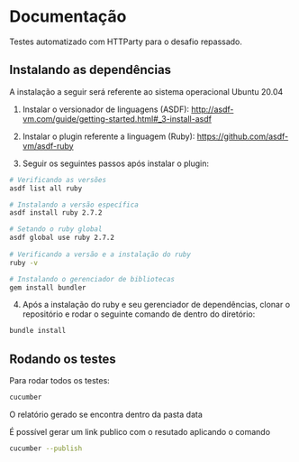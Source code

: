 # Documentação
Testes automatizado com HTTParty para o desafio repassado.

## Instalando as dependências

A instalação a seguir será referente ao sistema operacional Ubuntu 20.04

1. Instalar o versionador de linguagens (ASDF): http://asdf-vm.com/guide/getting-started.html#_3-install-asdf

2. Instalar o plugin referente a linguagem (Ruby): https://github.com/asdf-vm/asdf-ruby

3. Seguir os seguintes passos após instalar o plugin:

```bash
# Verificando as versões
asdf list all ruby

# Instalando a versão específica
asdf install ruby 2.7.2

# Setando o ruby global
asdf global use ruby 2.7.2
 
# Verificando a versão e a instalação do ruby
ruby -v

# Instalando o gerenciador de bibliotecas
gem install bundler
```

4. Após a instalação do ruby e seu gerenciador de dependências, clonar o repositório e rodar o seguinte comando de dentro do diretório:
```bash
bundle install
```

## Rodando os testes

Para rodar todos os testes:

```bash
cucumber
```

O relatório gerado se encontra dentro da pasta data

É possível gerar um link publico com o resutado aplicando o comando 
```bash
cucumber --publish
```